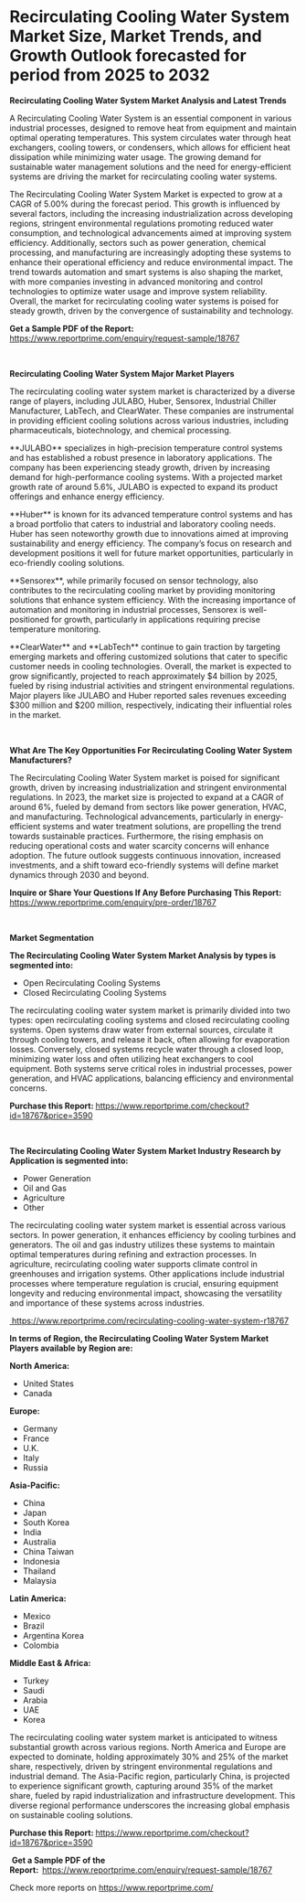 <p><h1>Recirculating Cooling Water System Market Size, Market Trends, and Growth Outlook forecasted for period from 2025 to 2032</h1></p><p><strong>Recirculating Cooling Water System Market Analysis and Latest Trends</strong></p>
<p><p>A Recirculating Cooling Water System is an essential component in various industrial processes, designed to remove heat from equipment and maintain optimal operating temperatures. This system circulates water through heat exchangers, cooling towers, or condensers, which allows for efficient heat dissipation while minimizing water usage. The growing demand for sustainable water management solutions and the need for energy-efficient systems are driving the market for recirculating cooling water systems.</p><p>The Recirculating Cooling Water System Market is expected to grow at a CAGR of 5.00% during the forecast period. This growth is influenced by several factors, including the increasing industrialization across developing regions, stringent environmental regulations promoting reduced water consumption, and technological advancements aimed at improving system efficiency. Additionally, sectors such as power generation, chemical processing, and manufacturing are increasingly adopting these systems to enhance their operational efficiency and reduce environmental impact. The trend towards automation and smart systems is also shaping the market, with more companies investing in advanced monitoring and control technologies to optimize water usage and improve system reliability. Overall, the market for recirculating cooling water systems is poised for steady growth, driven by the convergence of sustainability and technology.</p></p>
<p><strong>Get a Sample PDF of the Report:&nbsp;</strong> <a href="https://www.reportprime.com/enquiry/request-sample/18767?utm_campaign=3005&utm_medium=2&utm_source=Github&utm_content=ia&utm_term=19032025&utm_id=recirculating-cooling-water-system">https://www.reportprime.com/enquiry/request-sample/18767</a></p>
<p>&nbsp;</p>
<p><strong>Recirculating Cooling Water System Major Market Players</strong></p>
<p><p>The recirculating cooling water system market is characterized by a diverse range of players, including JULABO, Huber, Sensorex, Industrial Chiller Manufacturer, LabTech, and ClearWater. These companies are instrumental in providing efficient cooling solutions across various industries, including pharmaceuticals, biotechnology, and chemical processing.</p><p>**JULABO** specializes in high-precision temperature control systems and has established a robust presence in laboratory applications. The company has been experiencing steady growth, driven by increasing demand for high-performance cooling systems. With a projected market growth rate of around 5.6%, JULABO is expected to expand its product offerings and enhance energy efficiency.</p><p>**Huber** is known for its advanced temperature control systems and has a broad portfolio that caters to industrial and laboratory cooling needs. Huber has seen noteworthy growth due to innovations aimed at improving sustainability and energy efficiency. The company’s focus on research and development positions it well for future market opportunities, particularly in eco-friendly cooling solutions.</p><p>**Sensorex**, while primarily focused on sensor technology, also contributes to the recirculating cooling market by providing monitoring solutions that enhance system efficiency. With the increasing importance of automation and monitoring in industrial processes, Sensorex is well-positioned for growth, particularly in applications requiring precise temperature monitoring.</p><p>**ClearWater** and **LabTech** continue to gain traction by targeting emerging markets and offering customized solutions that cater to specific customer needs in cooling technologies. Overall, the market is expected to grow significantly, projected to reach approximately $4 billion by 2025, fueled by rising industrial activities and stringent environmental regulations. Major players like JULABO and Huber reported sales revenues exceeding $300 million and $200 million, respectively, indicating their influential roles in the market.</p></p>
<p>&nbsp;</p>
<p><strong>What Are The Key Opportunities For Recirculating Cooling Water System Manufacturers?</strong></p>
<p><p>The Recirculating Cooling Water System market is poised for significant growth, driven by increasing industrialization and stringent environmental regulations. In 2023, the market size is projected to expand at a CAGR of around 6%, fueled by demand from sectors like power generation, HVAC, and manufacturing. Technological advancements, particularly in energy-efficient systems and water treatment solutions, are propelling the trend towards sustainable practices. Furthermore, the rising emphasis on reducing operational costs and water scarcity concerns will enhance adoption. The future outlook suggests continuous innovation, increased investments, and a shift toward eco-friendly systems will define market dynamics through 2030 and beyond.</p></p>
<p><strong>Inquire or Share Your Questions If Any Before Purchasing This Report:</strong> <a href="https://www.reportprime.com/enquiry/pre-order/18767?utm_campaign=3005&utm_medium=2&utm_source=Github&utm_content=ia&utm_term=19032025&utm_id=recirculating-cooling-water-system">https://www.reportprime.com/enquiry/pre-order/18767</a></p>
<p>&nbsp;</p>
<p><strong>Market Segmentation</strong></p>
<p><strong>The Recirculating Cooling Water System Market Analysis by types is segmented into:</strong></p>
<p><ul><li>Open Recirculating Cooling Systems</li><li>Closed Recirculating Cooling Systems</li></ul></p>
<p><p>The recirculating cooling water system market is primarily divided into two types: open recirculating cooling systems and closed recirculating cooling systems. Open systems draw water from external sources, circulate it through cooling towers, and release it back, often allowing for evaporation losses. Conversely, closed systems recycle water through a closed loop, minimizing water loss and often utilizing heat exchangers to cool equipment. Both systems serve critical roles in industrial processes, power generation, and HVAC applications, balancing efficiency and environmental concerns.</p></p>
<p><strong>Purchase this Report:&nbsp;</strong><a href="https://www.reportprime.com/checkout?id=18767&price=3590&utm_campaign=3005&utm_medium=2&utm_source=Github&utm_content=ia&utm_term=19032025&utm_id=recirculating-cooling-water-system">https://www.reportprime.com/checkout?id=18767&price=3590</a></p>
<p>&nbsp;</p>
<p><strong>The Recirculating Cooling Water System Market Industry Research by Application is segmented into:</strong></p>
<p><ul><li>Power Generation</li><li>Oil and Gas</li><li>Agriculture</li><li>Other</li></ul></p>
<p><p>The recirculating cooling water system market is essential across various sectors. In power generation, it enhances efficiency by cooling turbines and generators. The oil and gas industry utilizes these systems to maintain optimal temperatures during refining and extraction processes. In agriculture, recirculating cooling water supports climate control in greenhouses and irrigation systems. Other applications include industrial processes where temperature regulation is crucial, ensuring equipment longevity and reducing environmental impact, showcasing the versatility and importance of these systems across industries.</p></p>
<p><a href="https://www.reportprime.com/recirculating-cooling-water-system-r18767?utm_campaign=3005&utm_medium=2&utm_source=Github&utm_content=ia&utm_term=19032025&utm_id=recirculating-cooling-water-system">&nbsp;https://www.reportprime.com/recirculating-cooling-water-system-r18767</a></p>
<p><strong>In terms of Region, the Recirculating Cooling Water System Market Players available by Region are:</strong></p>
<p>
    <p> <strong> North America: </strong>
        <ul>
            <li>United States</li>
            <li>Canada</li>
        </ul>
        </p> 
    <p> <strong> Europe: </strong>
        <ul>
            <li>Germany</li>
            <li>France</li>
            <li>U.K.</li>
            <li>Italy</li>
            <li>Russia</li>
        </ul>
        </p> 
    <p> <strong> Asia-Pacific: </strong>
        <ul>
            <li>China</li>
            <li>Japan</li>
            <li>South Korea</li>
            <li>India</li>
            <li>Australia</li>
            <li>China Taiwan</li>
            <li>Indonesia</li>
            <li>Thailand</li>
            <li>Malaysia</li>
        </ul>
        </p> 
    <p> <strong> Latin America: </strong>
        <ul>
            <li>Mexico</li>
            <li>Brazil</li>
            <li>Argentina Korea</li>
            <li>Colombia</li>
        </ul>
        </p> 
    <p> <strong> Middle East & Africa: </strong>
        <ul>
            <li>Turkey</li>
            <li>Saudi</li>
            <li>Arabia</li>
            <li>UAE</li>
            <li>Korea</li>
        </ul>
    </p>
    </p>
<p><p>The recirculating cooling water system market is anticipated to witness substantial growth across various regions. North America and Europe are expected to dominate, holding approximately 30% and 25% of the market share, respectively, driven by stringent environmental regulations and industrial demand. The Asia-Pacific region, particularly China, is projected to experience significant growth, capturing around 35% of the market share, fueled by rapid industrialization and infrastructure development. This diverse regional performance underscores the increasing global emphasis on sustainable cooling solutions.</p></p>
<p><strong>Purchase this Report: </strong><a href="https://www.reportprime.com/checkout?id=18767&price=3590&utm_campaign=3005&utm_medium=2&utm_source=Github&utm_content=ia&utm_term=19032025&utm_id=recirculating-cooling-water-system">https://www.reportprime.com/checkout?id=18767&price=3590</a></p>
<p>&nbsp;<strong>Get a Sample PDF of the Report:&nbsp;&nbsp;</strong><a href="https://www.reportprime.com/enquiry/request-sample/18767?utm_campaign=3005&utm_medium=2&utm_source=Github&utm_content=ia&utm_term=19032025&utm_id=recirculating-cooling-water-system">https://www.reportprime.com/enquiry/request-sample/18767</a></p>
<p><strong></strong></p>
<p>Check more reports on <a href="https://www.reportprime.com/?utm_campaign=3005&utm_medium=2&utm_source=Github&utm_content=ia&utm_term=19032025&utm_id=recirculating-cooling-water-system">https://www.reportprime.com/</a></p>